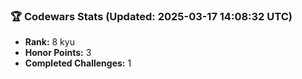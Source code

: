 ### 🏆 Codewars Stats (Updated: 2025-03-17 14:08:32 UTC)

- **Rank:** 8 kyu
- **Honor Points:** 3
- **Completed Challenges:** 1
